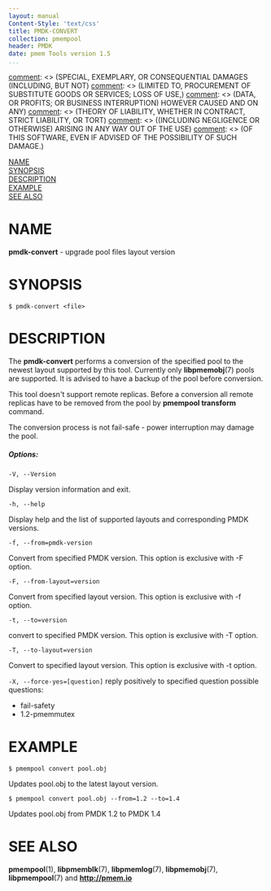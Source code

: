 ```yaml
---
layout: manual
Content-Style: 'text/css'
title: PMDK-CONVERT
collection: pmempool
header: PMDK
date: pmem Tools version 1.5
...
```


[comment]: <> (Copyright 2016-2017, Intel Corporation)

[comment]: <> (Redistribution and use in source and binary forms, with or without)
[comment]: <> (modification, are permitted provided that the following conditions)
[comment]: <> (are met:)
[comment]: <> (    * Redistributions of source code must retain the above copyright)
[comment]: <> (      notice, this list of conditions and the following disclaimer.)
[comment]: <> (    * Redistributions in binary form must reproduce the above copyright)
[comment]: <> (      notice, this list of conditions and the following disclaimer in)
[comment]: <> (      the documentation and/or other materials provided with the)
[comment]: <> (      distribution.)
[comment]: <> (    * Neither the name of the copyright holder nor the names of its)
[comment]: <> (      contributors may be used to endorse or promote products derived)
[comment]: <> (      from this software without specific prior written permission.)

[comment]: <> (THIS SOFTWARE IS PROVIDED BY THE COPYRIGHT HOLDERS AND CONTRIBUTORS)
[comment]: <> ("AS IS" AND ANY EXPRESS OR IMPLIED WARRANTIES, INCLUDING, BUT NOT)
[comment]: <> (LIMITED TO, THE IMPLIED WARRANTIES OF MERCHANTABILITY AND FITNESS FOR)
[comment]: <> (A PARTICULAR PURPOSE ARE DISCLAIMED. IN NO EVENT SHALL THE COPYRIGHT)
[comment]: <> (OWNER OR CONTRIBUTORS BE LIABLE FOR ANY DIRECT, INDIRECT, INCIDENTAL,)
[comment]: <> (SPECIAL, EXEMPLARY, OR CONSEQUENTIAL DAMAGES (INCLUDING, BUT NOT)
[comment]: <> (LIMITED TO, PROCUREMENT OF SUBSTITUTE GOODS OR SERVICES; LOSS OF USE,)
[comment]: <> (DATA, OR PROFITS; OR BUSINESS INTERRUPTION) HOWEVER CAUSED AND ON ANY)
[comment]: <> (THEORY OF LIABILITY, WHETHER IN CONTRACT, STRICT LIABILITY, OR TORT)
[comment]: <> ((INCLUDING NEGLIGENCE OR OTHERWISE) ARISING IN ANY WAY OUT OF THE USE)
[comment]: <> (OF THIS SOFTWARE, EVEN IF ADVISED OF THE POSSIBILITY OF SUCH DAMAGE.)

[comment]: <> (pmdk-convert.1 -- man page for pmdk-convert)


[NAME](#name)<br />
[SYNOPSIS](#synopsis)<br />
[DESCRIPTION](#description)<br />
[EXAMPLE](#example)<br />
[SEE ALSO](#see-also)<br />


# NAME #

**pmdk-convert** - upgrade pool files layout version


# SYNOPSIS #

```
$ pmdk-convert <file>
```


# DESCRIPTION #

The **pmdk-convert** performs a conversion of the specified pool to the newest
layout supported by this tool. Currently only **libpmemobj**(7) pools are supported. It is advised to have a backup of the pool before conversion.

This tool doesn't support remote replicas. Before a conversion all remote replicas have to be removed from the pool by **pmempool transform** command.

The conversion process is not fail-safe - power interruption may damage the
pool.

##### Options: #####
`-V, --Version`

Display version information and exit.

`-h, --help`

Display help and the list of supported layouts and corresponding PMDK versions.

`-f, --from=pmdk-version`

Convert from specified PMDK version. This option is exclusive with -F option.

`-F, --from-layout=version`

Convert from specified layout version. This option is exclusive with -f option.

`-t, --to=version`

convert to specified PMDK version. This option is exclusive with -T option.

`-T, --to-layout=version`

Convert to specified layout version. This option is exclusive with -t option.

`-X, --force-yes=[question]`
reply positively to specified question
possible questions:
- fail-safety
- 1.2-pmemmutex
# EXAMPLE #

```
$ pmempool convert pool.obj
```

Updates pool.obj to the latest layout version.

```
$ pmempool convert pool.obj --from=1.2 --to=1.4
```

Updates pool.obj from PMDK 1.2 to PMDK 1.4

# SEE ALSO #

**pmempool**(1), **libpmemblk**(7), **libpmemlog**(7),
**libpmemobj**(7), **libpmempool**(7) and **<http://pmem.io>**
